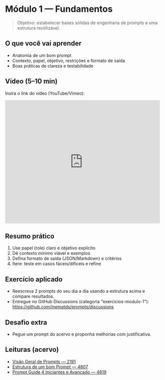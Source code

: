 # Módulo 1 — Fundamentos

> Objetivo: estabelecer bases sólidas de engenharia de prompts e uma estrutura reutilizável.

## O que você vai aprender
- Anatomia de um bom prompt
- Contexto, papel, objetivo, restrições e formato de saída
- Boas práticas de clareza e testabilidade

## Vídeo (5–10 min)
Insira o link do vídeo (YouTube/Vimeo):

<iframe width="100%" height="400" src="https://www.youtube.com/embed/XXXXXXXXXXX" title="Fundamentos" frameborder="0" allowfullscreen></iframe>

## Resumo prático
1. Use papel (role) claro e objetivo explícito
2. Dê contexto mínimo viável e exemplos
3. Defina formato de saída (JSON/Markdown) e critérios
4. Itere: teste em casos fáceis/difíceis e refine

## Exercício aplicado
- Reescreva 2 prompts do seu dia a dia usando a estrutura acima e compare resultados.
- Entregue no GitHub Discussions (categoria "exercicios-modulo-1"): https://github.com/inematds/prompts/discussions

## Desafio extra
- Pegue um prompt do acervo e proponha melhorias com justificativa.

## Leituras (acervo)
- [Visão Geral de Prompts — 2191](../data/2494987106/2191/content.txt)
- [Estrutura de um bom Prompt — 4807](../data/2494987106/4807/content.txt)
- [Prompt Guide 4 Iniciantes e Avançado — 4819](../data/2494987106/4819/content.txt)

